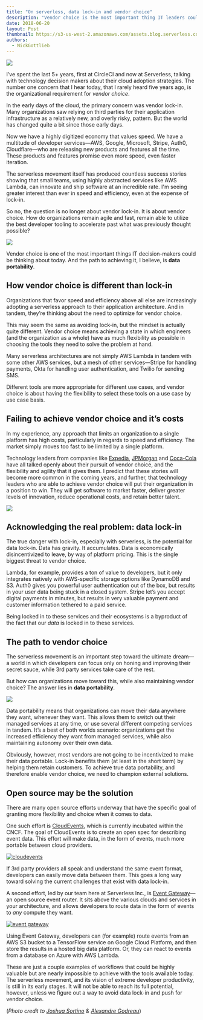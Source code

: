 ```yaml
---
title: "On serverless, data lock-in and vendor choice"
description: "Vendor choice is the most important thing IT leaders could be thinking about today. And the path to achieving it is data portability."
date: 2018-06-20
layout: Post
thumbnail: https://s3-us-west-2.amazonaws.com/assets.blog.serverless.com/vendor+choice/serverless-data-portability-thumb.png
authors:
  - NickGottlieb
---
```


<img src="https://s3-us-west-2.amazonaws.com/assets.blog.serverless.com/vendor+choice/serverless-data-portability.jpg">

I’ve spent the last 5+ years, first at CircleCI and now at Serverless, talking with technology decision makers about their cloud adoption strategies. The number one concern that I hear today, that I rarely heard five years ago, is the organizational requirement for *vendor choice*. 

In the early days of the cloud, the primary concern was vendor lock-in. Many organizations saw relying on third parties for their application infrastructure as a relatively new, and overly risky, pattern. But the world has changed quite a bit since those early days. 

Now we have a highly digitized economy that values speed. We have a multitude of developer services—AWS, Google, Microsoft, Stripe, Auth0, Cloudflare—who are releasing new products and features all the time. These products and features promise even more speed, even faster iteration.

The serverless movement itself has produced countless success stories showing that small teams, using highly abstracted services like AWS Lambda, can innovate and ship software at an incredible rate. I'm seeing greater interest than ever in speed and efficiency, even at the expense of lock-in.

So no, the question is no longer about vendor lock-in. It is about vendor choice. How do organizations remain agile and fast, remain able to utilize the best developer tooling to accelerate past what was previously thought possible?

<img src="https://s3-us-west-2.amazonaws.com/assets.blog.serverless.com/vendor+choice/serverless-speed.png">

Vendor choice is one of the most important things IT decision-makers could be thinking about today. And the path to achieving it, I believe, is **data portability**.

## How vendor choice is different than lock-in

Organizations that favor speed and efficiency above all else are increasingly adopting a serverless approach to their application architecture. And in tandem, they’re thinking about the need to optimize for vendor choice. 

This may seem the same as avoiding lock-in, but the mindset is actually quite different. Vendor choice means achieving a state in which engineers (and the organization as a whole) have as much flexibility as possible in choosing the tools they need to solve the problem at hand.

Many serverless architectures are not simply AWS Lambda in tandem with some other AWS services, but a mesh of other services—Stripe for handling payments, Okta for handling user authentication, and Twilio for sending SMS. 

Different tools are more appropriate for different use cases, and vendor choice is about having the flexibility to select these tools on a use case by use case basis. 

## Failing to achieve vendor choice and it’s costs 

In my experience, any approach that limits an organization to a single platform has high costs, particularly in regards to speed and efficiency. The market simply moves too fast to be limited by a single platform. 

Technology leaders from companies like [Expedia](https://m.subbu.org/cloud-lock-in-and-change-agility-78d63978ddfd), [JPMorgan](https://www.americanbanker.com/news/unexpected-champion-of-public-clouds-jpmorgan-cio-dana-deasy) and [Coca-Cola](https://www.forbes.com/sites/alexkonrad/2016/03/23/why-coca-cola-works-with-google-and-rivals-in-the-cloud-and-warns-against-focusing-on-price/#1a04c9852d87) have all talked openly about their pursuit of vendor choice, and the flexibility and agility that it gives them. I predict that these stories will become more common in the coming years, and further, that technology leaders who are able to achieve vendor choice will put their organization in a position to win. They will get software to market faster, deliver greater levels of innovation, reduce operational costs, and retain better talent.

<img src="https://s3-us-west-2.amazonaws.com/assets.blog.serverless.com/vendor+choice/serverless-cocacola.png">

## Acknowledging the real problem: data lock-in

The true danger with lock-in, especially with serverless, is the potential for data lock-in. Data has gravity. It accumulates. Data is economically disincentivized to leave, by way of platform pricing. This is the single biggest threat to vendor choice.

Lambda, for example, provides a ton of value to developers, but it only integrates natively with AWS-specific storage options like DynamoDB and S3. Auth0 gives you powerful user authentication out of the box, but results in your user data being stuck in a closed system. Stripe let’s you accept digital payments in minutes, but results in very valuable payment and customer information tethered to a paid service.

Being locked in to these services and their ecosystems is a byproduct of the fact that our *data* is locked in to these services. 

## The path to vendor choice

The serverless movement is an important step toward the ultimate dream—a world in which developers can focus only on honing and improving their secret sauce, while 3rd party services take care of the rest.

But how can organizations move toward this, while also maintaining vendor choice? The answer lies in **data portability**.

<img src="https://s3-us-west-2.amazonaws.com/assets.blog.serverless.com/vendor+choice/serverless-data.jpg">

Data portability means that organizations can move their data anywhere they want, whenever they want. This allows them to switch out their managed services at any time, or use several different competing services in tandem. It’s a best of both worlds scenario: organizations get the increased efficiency they want from managed services, while also maintaining autonomy over their own data.

Obviously, however, most vendors are not going to be incentivized to make their data portable. Lock-in benefits them (at least in the short term) by helping them retain customers. To achieve true data portability, and therefore enable vendor choice, we need to champion external solutions.

## Open source may be the solution

There are many open source efforts underway that have the specific goal of granting more flexibility and choice when it comes to data.

One such effort is [CloudEvents](https://cloudevents.io/), which is currently incubated within the CNCF. The goal of CloudEvents is to create an open spec for describing event data. This effort will make data, in the form of events, much more portable between cloud providers.

[![cloudevents](https://s3-us-west-2.amazonaws.com/assets.blog.serverless.com/vendor+choice/cloudevents.png)](https://cloudevents.io/)

If 3rd party providers all speak and understand the same event format, developers can easily move data between them. This goes a long way toward solving the current challenges that exist with data lock-in.

A second effort, led by our team here at Serverless Inc., is [Event Gateway](https://serverless.com/event-gateway/)—an open source event router. It sits above the various clouds and services in your architecture, and allows developers to route data in the form of events to *any* compute they want.

[![event gateway](https://s3-us-west-2.amazonaws.com/assets.blog.serverless.com/event-gateway-announcement/event-gateway-integrations1.png)](https://serverless.com/event-gateway/)

Using Event Gateway, developers can (for example) route events from an AWS S3 bucket to a TensorFlow service on Google Cloud Platform, and then store the results in a hosted big data platform. Or, they can react to events from a database on Azure with AWS Lambda.

These are just a couple examples of workflows that could be highly valuable but are nearly impossible to achieve with the tools available today. The serverless movement, and its vision of extreme developer productivity, is still in its early stages. It will not be able to reach its full potential, however, unless we figure out a way to avoid data lock-in and push for vendor choice.

(*Photo credit to [Joshua Sortino](https://unsplash.com/@sortino) & [Alexandre Godreau](https://unsplash.com/@alexandre_godreau)*)
